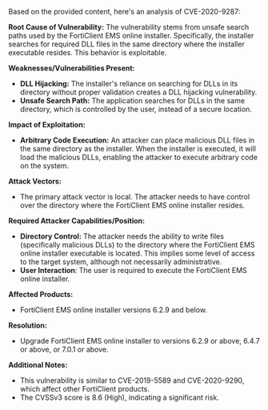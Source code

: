 Based on the provided content, here's an analysis of CVE-2020-9287:

**Root Cause of Vulnerability:**
The vulnerability stems from unsafe search paths used by the FortiClient EMS online installer. Specifically, the installer searches for required DLL files in the same directory where the installer executable resides. This behavior is exploitable.

**Weaknesses/Vulnerabilities Present:**
- **DLL Hijacking:** The installer's reliance on searching for DLLs in its directory without proper validation creates a DLL hijacking vulnerability.
- **Unsafe Search Path:** The application searches for DLLs in the same directory, which is controlled by the user, instead of a secure location.

**Impact of Exploitation:**
- **Arbitrary Code Execution:** An attacker can place malicious DLL files in the same directory as the installer. When the installer is executed, it will load the malicious DLLs, enabling the attacker to execute arbitrary code on the system.

**Attack Vectors:**
- The primary attack vector is local. The attacker needs to have control over the directory where the FortiClient EMS online installer resides.

**Required Attacker Capabilities/Position:**
- **Directory Control:** The attacker needs the ability to write files (specifically malicious DLLs) to the directory where the FortiClient EMS online installer executable is located. This implies some level of access to the target system, although not necessarily administrative.
- **User Interaction**: The user is required to execute the FortiClient EMS online installer.

**Affected Products:**
- FortiClient EMS online installer versions 6.2.9 and below.

**Resolution:**
- Upgrade FortiClient EMS online installer to versions 6.2.9 or above, 6.4.7 or above, or 7.0.1 or above.

**Additional Notes:**
- This vulnerability is similar to CVE-2019-5589 and CVE-2020-9290, which affect other FortiClient products.
- The CVSSv3 score is 8.6 (High), indicating a significant risk.